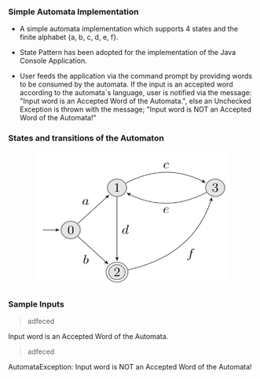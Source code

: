 ### Simple Automata Implementation

- A simple automata implementation which supports 4 states and the finite alphabet {a, b, c, d, e, f}.
- State Pattern has been adopted for the implementation of the Java Console Application.

- User feeds the application via the command prompt by providing words to be consumed by the automata. If the input is an accepted word according to the automata`s language, user is notified via the message: "Input word is an Accepted Word of the Automata.", else an Unchecked Exception is thrown with the message; "Input word is NOT an Accepted Word of the Automata!"

### States and transitions of the Automaton
<p align="center">
  <img src="Automata.PNG" width="400" height="275" />
</p>

### Sample Inputs

> adfeced

Input word is an Accepted Word of the Automata.

> adfeced

AutomataException: Input word is NOT an Accepted Word of the Automata!
